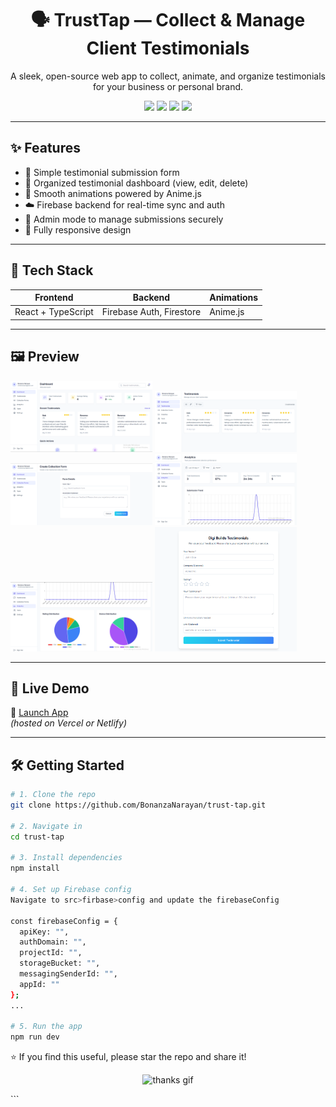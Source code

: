<h1 align="center">🗣️ TrustTap — Collect & Manage Client Testimonials</h1>
<p align="center">
  A sleek, open-source web app to collect, animate, and organize testimonials for your business or personal brand.
</p>

<p align="center">
  <img src="https://img.shields.io/badge/React-%5E18.0-blue?style=flat&logo=react" />
  <img src="https://img.shields.io/badge/TypeScript-%5E5.0-blue?style=flat&logo=typescript" />
  <img src="https://img.shields.io/badge/Firebase-Backend-orange?style=flat&logo=firebase" />
  <img src="https://img.shields.io/badge/Anime.js-Animations-pink?style=flat&logo=javascript" />
</p>

---

## ✨ Features

- 📝 Simple testimonial submission form
- 📁 Organized testimonial dashboard (view, edit, delete)
- 🎨 Smooth animations powered by Anime.js
- ☁️ Firebase backend for real-time sync and auth
- 🔐 Admin mode to manage submissions securely
- 📱 Fully responsive design

---

## 🔧 Tech Stack

| Frontend | Backend     | Animations |
|----------|-------------|------------|
| React + TypeScript | Firebase Auth, Firestore | Anime.js |

---

## 🖼️ Preview

<p float="left">
  <img src="./screenshots/t1.png" width="45%" />
  <img src="./screenshots/t2.png" width="45%" />
  <img src="./screenshots/t3.png" width="45%" />
  <img src="./screenshots/t4.png" width="45%" />
  <img src="./screenshots/t5.png" width="45%" />
  <img src="./screenshots/t6.png" width="45%" />
</p>

---

## 🚀 Live Demo

🔗 [Launch App](https://your-live-demo-link.vercel.app/)  
*(hosted on Vercel or Netlify)*

---

## 🛠️ Getting Started

```bash
# 1. Clone the repo
git clone https://github.com/BonanzaNarayan/trust-tap.git

# 2. Navigate in
cd trust-tap

# 3. Install dependencies
npm install

# 4. Set up Firebase config 
Navigate to src>firbase>config and update the firebaseConfig

const firebaseConfig = {
  apiKey: "",
  authDomain: "",
  projectId: "",
  storageBucket: "",
  messagingSenderId: "",
  appId: ""
};
...

# 5. Run the app
npm run dev
```
⭐ If you find this useful, please star the repo and share it!
<p align="center"> <img src="https://media.giphy.com/media/xT9IgzoKnwFNmISR8I/giphy.gif" width="250" alt="thanks gif" /> </p> ```
